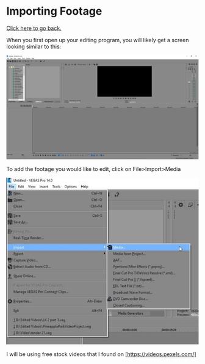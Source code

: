 # Importing Footage

[Click here to go back.](https://github.com/ShayneSmither/VideoEditingBasics)

When you first open up your editing program, you will likely get a screen looking similar to this:

![blank screen](https://github.com/ShayneSmither/VideoEditingBasics/blob/master/images/import/blank-editor.JPG)

To add the footage you would like to edit, click on File>Import>Media

![menu](https://github.com/ShayneSmither/VideoEditingBasics/blob/master/images/import/menu.JPG)

I will be using free stock videos that I found on [https://videos.pexels.com/]
